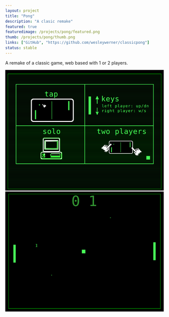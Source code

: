 ```yaml
---
layout: project
title: "Pong"
description: "A clasic remake"
featured: true
featuredimage: /projects/pong/featured.png
thumb: /projects/pong/thumb.png
links: ["GitHub", "https://github.com/wesleywerner/classicpong"]
status: stable
---
```


A remake of a classic game, web based with 1 or 2 players.

![](screenshot1.png)
![](screenshot2.png)
